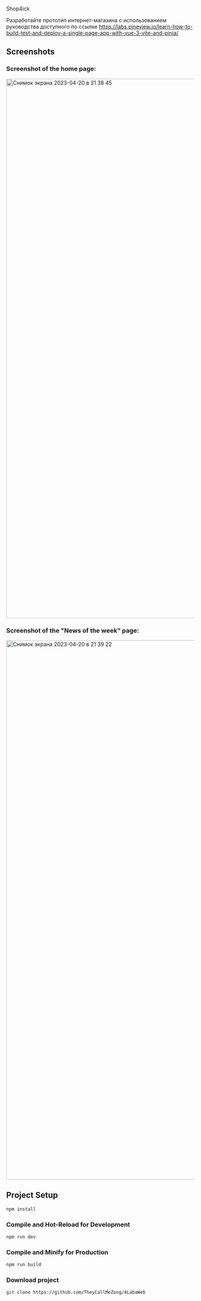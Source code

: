 Shop4ick 

Разработайте прототип интернет-магазина с использованием руководства доступного по ссылке 
https://labs.pineview.io/learn-how-to-build-test-and-deploy-a-single-page-app-with-vue-3-vite-and-pinia/

## Screenshots
### Screenshot of the home page:
<img width="1440" alt="Снимок экрана 2023-04-20 в 21 38 45" src="https://user-images.githubusercontent.com/75227915/233400492-fb751e51-4dc4-4d04-b3e6-11baf6f51247.png">

### Screenshot of the "News of the week" page:
<img width="1440" alt="Снимок экрана 2023-04-20 в 21 39 22" src="https://user-images.githubusercontent.com/75227915/233400685-4012921e-b51b-4100-ba0a-d6a701df0003.png">


## Project Setup

```sh
npm install
```

### Compile and Hot-Reload for Development

```sh
npm run dev
```

### Compile and Minify for Production

```sh
npm run build
```

### Download project

```sh
git clone https://github.com/TheyCallMeZong/4LabaWeb
```
